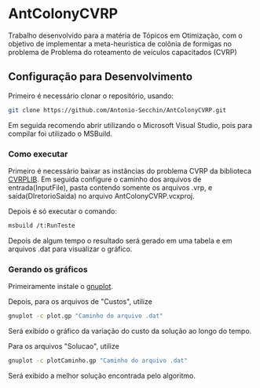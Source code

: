 # AntColonyCVRP

Trabalho desenvolvido para a matéria de Tópicos em Otimização, com o objetivo de implementar a meta-heuristica de colônia de formigas no problema de Problema do roteamento de veículos capacitados (CVRP) 

## Configuração para Desenvolvimento

Primeiro é necessário clonar o repositório, usando:
```sh
git clone https://github.com/Antonio-Secchin/AntColonyCVRP.git
```
Em seguida recomendo abrir utilizando o Microsoft Visual Studio, pois para compilar foi utilizado o MSBuild.

### Como executar

Primeiro é necessário baixar as instâncias do problema CVRP da biblioteca [CVRPLIB](http://vrp.galgos.inf.puc-rio.br/index.php/en/).
Em seguida configure o caminho dos arquivos de entrada(InputFile), pasta contendo somente os arquivos .vrp, e saída(DIretorioSaida) no arquivo AntColonyCVRP.vcxproj.

Depois é só executar o comando:
```sh
msbuild /t:RunTeste
```
Depois de algum tempo o resultado será gerado em uma tabela e em arquivos .dat para visualizar o gráfico.

### Gerando os gráficos

Primeiramente instale o [gnuplot](https://sourceforge.net/projects/gnuplot/).

Depois, para os arquivos de "Custos", utilize
```sh
gnuplot -c plot.gp "Caminho do arquivo .dat"
```
Será exibido o gráfico da variação do custo da solução ao longo do tempo.

Para os arquivos "Solucao", utilize
```sh
gnuplot -c plotCaminho.gp "Caminho do arquivo .dat"
```
Será exibido a melhor solução encontrada pelo algoritmo.
